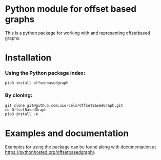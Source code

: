 # Python module for offset based graphs 
This is a python package for working with and representing offsetbased graphs.

# Installation
### Using the Python package index:
```
pip3 install offsedbasedgraph
```

### By cloning:
```
git clone git@github.com:uio-cels/OffsetBasedGraph.git
cd OffsetBasedGraph
pip3 install -e .
```

# Examples and documentation
Examples for using the package can be found along with documentation at https://pythonhosted.org/offsetbasedgraph/.
